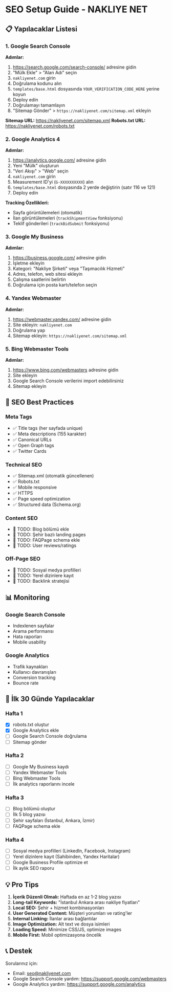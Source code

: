 # SEO Setup Guide - NAKLIYE NET

## 📋 Yapılacaklar Listesi

### 1. Google Search Console

**Adımlar:**
1. https://search.google.com/search-console/ adresine gidin
2. "Mülk Ekle" > "Alan Adı" seçin
3. `nakliyenet.com` girin
4. Doğrulama kodunu alın
5. `templates/base.html` dosyasında `YOUR_VERIFICATION_CODE_HERE` yerine koyun
6. Deploy edin
7. Doğrulamayı tamamlayın
8. "Sitemap Gönder" > `https://nakliyenet.com/sitemap.xml` ekleyin

**Sitemap URL:** https://nakliyenet.com/sitemap.xml
**Robots.txt URL:** https://nakliyenet.com/robots.txt

### 2. Google Analytics 4

**Adımlar:**
1. https://analytics.google.com/ adresine gidin
2. Yeni "Mülk" oluşturun
3. "Veri Akışı" > "Web" seçin
4. `nakliyenet.com` girin
5. Measurement ID'yi (`G-XXXXXXXXXX`) alın
6. `templates/base.html` dosyasında 2 yerde değiştirin (satır 116 ve 121)
7. Deploy edin

**Tracking Özellikleri:**
- Sayfa görüntülemeleri (otomatik)
- İlan görüntülemeleri (`trackShipmentView` fonksiyonu)
- Teklif gönderileri (`trackBidSubmit` fonksiyonu)

### 3. Google My Business

**Adımlar:**
1. https://business.google.com/ adresine gidin
2. İşletme ekleyin
3. Kategori: "Nakliye Şirketi" veya "Taşımacılık Hizmeti"
4. Adres, telefon, web sitesi ekleyin
5. Çalışma saatlerini belirtin
6. Doğrulama için posta kartı/telefon seçin

### 4. Yandex Webmaster

**Adımlar:**
1. https://webmaster.yandex.com/ adresine gidin
2. Site ekleyin: `nakliyenet.com`
3. Doğrulama yap
4. Sitemap ekleyin: `https://nakliyenet.com/sitemap.xml`

### 5. Bing Webmaster Tools

**Adımlar:**
1. https://www.bing.com/webmasters adresine gidin
2. Site ekleyin
3. Google Search Console verilerini import edebilirsiniz
4. Sitemap ekleyin

## 🎯 SEO Best Practices

### Meta Tags
- ✅ Title tags (her sayfada unique)
- ✅ Meta descriptions (155 karakter)
- ✅ Canonical URLs
- ✅ Open Graph tags
- ✅ Twitter Cards

### Technical SEO
- ✅ Sitemap.xml (otomatik güncellenen)
- ✅ Robots.txt
- ✅ Mobile responsive
- ✅ HTTPS
- ✅ Page speed optimization
- ✅ Structured data (Schema.org)

### Content SEO
- 📝 TODO: Blog bölümü ekle
- 📝 TODO: Şehir bazlı landing pages
- 📝 TODO: FAQPage schema ekle
- 📝 TODO: User reviews/ratings

### Off-Page SEO
- 📝 TODO: Sosyal medya profilleri
- 📝 TODO: Yerel dizinlere kayıt
- 📝 TODO: Backlink stratejisi

## 📊 Monitoring

### Google Search Console
- Indexlenen sayfalar
- Arama performansı
- Hata raporları
- Mobile usability

### Google Analytics
- Trafik kaynakları
- Kullanıcı davranışları
- Conversion tracking
- Bounce rate

## 🚀 İlk 30 Günde Yapılacaklar

### Hafta 1
- [x] robots.txt oluştur
- [x] Google Analytics ekle
- [ ] Google Search Console doğrulama
- [ ] Sitemap gönder

### Hafta 2
- [ ] Google My Business kaydı
- [ ] Yandex Webmaster Tools
- [ ] Bing Webmaster Tools
- [ ] İlk analytics raporlarını incele

### Hafta 3
- [ ] Blog bölümü oluştur
- [ ] İlk 5 blog yazısı
- [ ] Şehir sayfaları (İstanbul, Ankara, İzmir)
- [ ] FAQPage schema ekle

### Hafta 4
- [ ] Sosyal medya profilleri (LinkedIn, Facebook, Instagram)
- [ ] Yerel dizinlere kayıt (Sahibinden, Yandex Haritalar)
- [ ] Google Business Profile optimize et
- [ ] İlk aylık SEO raporu

## 💡 Pro Tips

1. **İçerik Düzenli Olmalı:** Haftada en az 1-2 blog yazısı
2. **Long-tail Keywords:** "İstanbul Ankara arası nakliye fiyatları"
3. **Local SEO:** Şehir + hizmet kombinasyonları
4. **User Generated Content:** Müşteri yorumları ve rating'ler
5. **Internal Linking:** İlanlar arası bağlantılar
6. **Image Optimization:** Alt text ve dosya isimleri
7. **Loading Speed:** Minimize CSS/JS, optimize images
8. **Mobile First:** Mobil optimizasyona öncelik

## 📞 Destek

Sorularınız için:
- Email: seo@nakliyenet.com
- Google Search Console yardım: https://support.google.com/webmasters
- Google Analytics yardım: https://support.google.com/analytics
